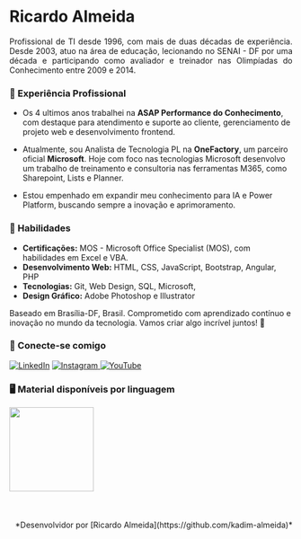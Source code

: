# Ricardo Almeida

<p align="justify">Profissional de TI desde 1996, com mais de duas décadas de experiência. Desde 2003, atuo na área de educação, lecionando no SENAI - DF por uma década e participando como avaliador e treinador nas Olimpíadas do Conhecimento entre 2009 e 2014.

### 💼 Experiência Profissional

- Os 4 ultimos anos trabalhei na **ASAP Performance do Conhecimento**, com destaque para atendimento e suporte ao cliente, gerenciamento de projeto web e desenvolvimento frontend. 

- Atualmente, sou Analista de Tecnologia PL na **OneFactory**, um parceiro oficial **Microsoft**. Hoje com foco nas tecnologias Microsoft desenvolvo um trabalho de treinamento e consultoria nas ferramentas M365, como Sharepoint, Lists e Planner. 

- Estou empenhado em expandir meu conhecimento para IA e Power Platform, buscando sempre a inovação e aprimoramento.

### 🚀 Habilidades
- **Certificações:** MOS - Microsoft Office Specialist (MOS), com habilidades em Excel e VBA.
- **Desenvolvimento Web:** HTML, CSS, JavaScript, Bootstrap, Angular, PHP
- **Tecnologias:** Git,  Web Design, SQL, Microsoft,
- **Design Gráfico:** Adobe Photoshop e Illustrator

Baseado em Brasília-DF, Brasil. Comprometido com aprendizado contínuo e inovação no mundo da tecnologia. Vamos criar algo incrível juntos! 🚀

### 📨 Conecte-se comigo
[![LinkedIn](https://img.shields.io/badge/-LinkedIn-000?style=for-the-badge&logo=linkedin&logoColor=#0A66C2&color:FFF)](https://www.linkedin.com/in/ricardoalmeidaferreira) [
![Instagram](https://img.shields.io/badge/-Instagram-000?style=for-the-badge&logo=instagram&logoColor=#0A66C2&color:FFF)
](https://www.instagram.com/kdim_almeida/) [![YouTube](https://img.shields.io/badge/-YouTube-000?style=for-the-badge&logo=youtube&logoColor=#0A66C2&color:FFF)
](https://www.youtube.com/channel/UCFVTCnSFjBB7XCAGBg6_Vvw)

### 🖥️ Material disponíveis por linguagem

<a href="https://github.com/kadim-almeida">
  <img height=150 align="center" src="https://github-readme-stats.vercel.app/api/top-langs?username=kadim-almeida&layout=compact&langs_count=8&card_width=320" />
</a>
<br><br><br><br>
<div align="right">*Desenvolvidor por [Ricardo Almeida](https://github.com/kadim-almeida)*</div>
